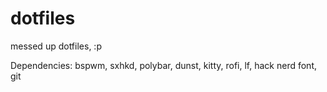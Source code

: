 # dotfiles
messed up dotfiles, :p

Dependencies:
bspwm, sxhkd, polybar, dunst, kitty, rofi, lf, hack nerd font, git
